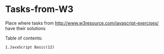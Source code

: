 # Tasks-from-W3
Place where tasks from http://www.w3resource.com/javascript-exercises/ have their solutions

Table of contents:

    1.JavaScript Basic(12)
